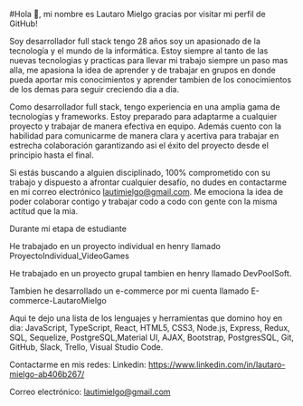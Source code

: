 #Hola 👋, mi nombre es Lautaro Mielgo gracias por visitar mi perfil de GitHub! 

Soy desarrollador full stack tengo 28 años soy un apasionado de la tecnología y el mundo de la informática.
Estoy siempre al tanto de las nuevas tecnologias y practicas para llevar mi trabajo siempre un paso mas alla, me apasiona la idea de aprender y de trabajar en grupos en donde pueda aportar mis conocimientos y aprender tambien de los conocimientos de los demas para seguir creciendo dia a dia.

Como desarrollador full stack, tengo experiencia en una amplia gama de tecnologías y frameworks. Estoy preparado para adaptarme a cualquier proyecto y trabajar de manera efectiva en equipo. Además cuento con la habilidad para comunicarme de manera clara y acertiva para trabajar en estrecha colaboración garantizando asi el éxito del proyecto desde el principio hasta el final.

Si estás buscando a alguien disciplinado, 100% comprometido con su trabajo y dispuesto a afrontar cualquier desafío, no dudes en contactarme en mi correo electrónico lautimielgo@gmail.com.
Me emociona la idea de poder colaborar contigo y trabajar codo a codo con gente con la misma actitud que la mia.

 Durante mi etapa de estudiante

 He trabajado en un proyecto individual en henry llamado ProyectoIndividual_VideoGames

 He trabajado en un proyecto grupal tambien en henry llamado DevPoolSoft.
 
 Tambien he desarrollado un e-commerce por mi cuenta llamado  E-commerce-LautaroMielgo


Aqui te dejo una lista de los lenguajes y herramientas que domino hoy en dia:
JavaScript, TypeScript, React, HTML5, CSS3, Node.js, Express, Redux, SQL, Sequelize, PostgreSQL,Material UI, AJAX, Bootstrap, PostgresSQL, Git, GitHub, Slack, Trello, Visual Studio Code.

Contactarme en mis redes:
Linkedin: https://www.linkedin.com/in/lautaro-mielgo-ab406b267/

Correo electrónico: lautimielgo@gmail.com


